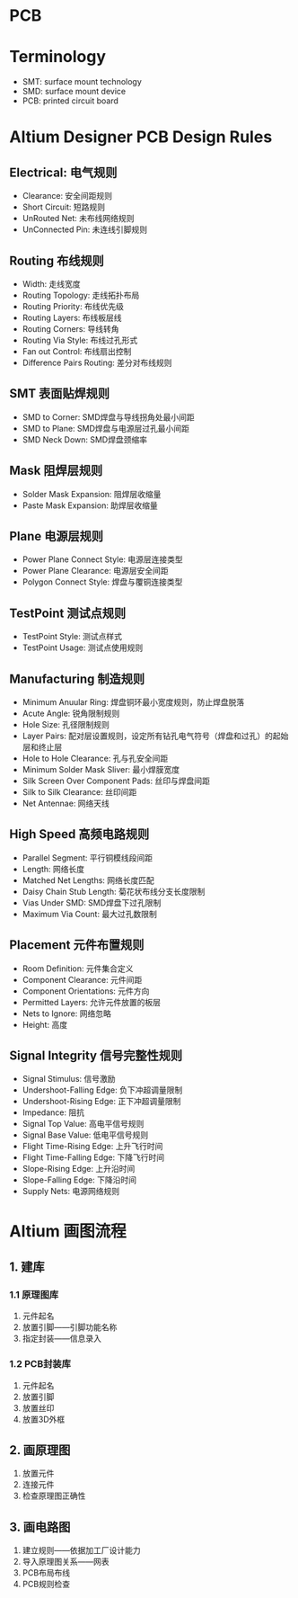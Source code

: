 PCB
=======

# Terminology

- SMT: surface mount technology
- SMD: surface mount device
- PCB: printed circuit board

# Altium Designer PCB Design Rules

## Electrical: 电气规则

- Clearance: 安全间距规则
- Short Circuit: 短路规则
- UnRouted Net: 未布线网络规则
- UnConnected Pin: 未连线引脚规则

## Routing 布线规则

- Width: 走线宽度
- Routing Topology: 走线拓扑布局
- Routing Priority: 布线优先级
- Routing Layers: 布线板层线
- Routing Corners: 导线转角
- Routing Via Style: 布线过孔形式
- Fan out Control: 布线扇出控制
- Difference Pairs Routing: 差分对布线规则

## SMT 表面贴焊规则

- SMD to Corner: SMD焊盘与导线拐角处最小间距
- SMD to Plane: SMD焊盘与电源层过孔最小间距
- SMD Neck Down: SMD焊盘颈缩率

## Mask 阻焊层规则

- Solder Mask Expansion: 阻焊层收缩量
- Paste Mask Expansion: 助焊层收缩量

## Plane 电源层规则

- Power Plane Connect Style: 电源层连接类型
- Power Plane Clearance: 电源层安全间距
- Polygon Connect Style: 焊盘与覆铜连接类型

## TestPoint 测试点规则

- TestPoint Style: 测试点样式
- TestPoint Usage: 测试点使用规则

## Manufacturing 制造规则

- Minimum Anuular Ring: 焊盘铜环最小宽度规则，防止焊盘脱落
- Acute Angle: 锐角限制规则
- Hole Size: 孔径限制规则
- Layer Pairs: 配对层设置规则，设定所有钻孔电气符号（焊盘和过孔）的起始层和终止层
- Hole to Hole Clearance: 孔与孔安全间距
- Minimum Solder Mask Sliver: 最小焊膜宽度
- Silk Screen Over Component Pads: 丝印与焊盘间距
- Silk to Silk Clearance: 丝印间距
- Net Antennae: 网络天线

## High Speed 高频电路规则

- Parallel Segment: 平行铜模线段间距
- Length: 网络长度
- Matched Net Lengths: 网络长度匹配
- Daisy Chain Stub Length: 菊花状布线分支长度限制
- Vias Under SMD: SMD焊盘下过孔限制
- Maximum Via Count: 最大过孔数限制

## Placement 元件布置规则

- Room Definition: 元件集合定义
- Component Clearance: 元件间距
- Component Orientations: 元件方向
- Permitted Layers: 允许元件放置的板层
- Nets to Ignore: 网络忽略
- Height: 高度

## Signal Integrity 信号完整性规则

- Signal Stimulus: 信号激励
- Undershoot-Falling Edge: 负下冲超调量限制
- Undershoot-Rising Edge: 正下冲超调量限制
- Impedance: 阻抗
- Signal Top Value: 高电平信号规则
- Signal Base Value: 低电平信号规则
- Flight Time-Rising Edge: 上升飞行时间
- Flight Time-Falling Edge: 下降飞行时间
- Slope-Rising Edge: 上升沿时间
- Slope-Falling Edge: 下降沿时间
- Supply Nets: 电源网络规则

# Altium 画图流程

## 1. 建库

### 1.1 原理图库

1. 元件起名
2. 放置引脚——引脚功能名称
3. 指定封装——信息录入

### 1.2 PCB封装库

1. 元件起名
2. 放置引脚
3. 放置丝印
4. 放置3D外框

## 2. 画原理图

1. 放置元件
2. 连接元件
3. 检查原理图正确性

## 3. 画电路图

1. 建立规则——依据加工厂设计能力
2. 导入原理图关系——网表
3. PCB布局布线
4. PCB规则检查


